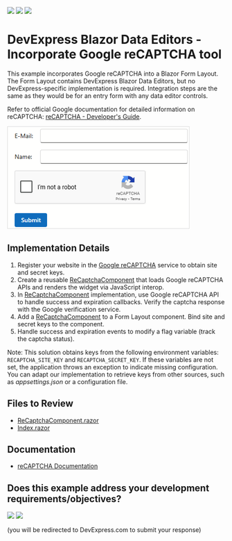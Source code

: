 <!-- default badges list -->
[![](https://img.shields.io/badge/Open_in_DevExpress_Support_Center-FF7200?style=flat-square&logo=DevExpress&logoColor=white)](https://supportcenter.devexpress.com/ticket/details/T1298864)
[![](https://img.shields.io/badge/📖_How_to_use_DevExpress_Examples-e9f6fc?style=flat-square)](https://docs.devexpress.com/GeneralInformation/403183)
[![](https://img.shields.io/badge/💬_Leave_Feedback-feecdd?style=flat-square)](#does-this-example-address-your-development-requirementsobjectives)
<!-- default badges end -->
# DevExpress Blazor Data Editors - Incorporate Google reCAPTCHA tool

This example incorporates Google reCAPTCHA into a Blazor Form Layout. The Form Layout contains DevExpress Blazor Data Editors, but no DevExpress-specific implementation is required. Integration steps are the same as they would be for an entry form with any data editor controls. 

Refer to official Google documentation for detailed information on reCAPTCHA: [reCAPTCHA - Developer's Guide](https://developers.google.com/recaptcha/intro).

![Data Editors Along With Captcha](./result.png)

## Implementation Details

1. Register your website in the [Google reCAPTCHA](https://www.google.com/recaptcha/admin/create) service to obtain site and secret keys.
2. Create a reusable [ReCaptchaComponent](./CS/ReCaptcha/Components/ReCaptchaComponent.razor) that loads Google reCAPTCHA APIs and renders the widget via JavaScript interop.
3. In [ReCaptchaComponent](./CS/ReCaptcha/Components/ReCaptchaComponent.razor) implementation, use Google reCAPTCHA API to handle success and expiration callbacks. Verify the captcha response with the Google verification service.
4. Add a [ReCaptchaComponent](./CS/ReCaptcha/Components/ReCaptchaComponent.razor) to a Form Layout component. Bind site and secret keys to the component.
5. Handle success and expiration events to modify a flag variable (track the captcha status).

Note: This solution obtains keys from the following environment variables: `RECAPTCHA_SITE_KEY` and `RECAPTCHA_SECRET_KEY`. If these variables are not set, the application throws an exception to indicate missing configuration. You can adapt our implementation to retrieve keys from other sources, such as _appsettings.json_ or a configuration file.

## Files to Review

- [ReCaptchaComponent.razor](./CS/ReCaptcha/Components/ReCaptchaComponent.razor)
- [Index.razor](./CS/ReCaptcha/Components/Pages/Index.razor)

## Documentation

- [reCAPTCHA Documentation](https://developers.google.com/recaptcha/intro)

<!-- feedback -->
## Does this example address your development requirements/objectives?

[<img src="https://www.devexpress.com/support/examples/i/yes-button.svg"/>](https://www.devexpress.com/support/examples/survey.xml?utm_source=github&utm_campaign=blazor-data-editors-add-recaptcha&~~~was_helpful=yes) [<img src="https://www.devexpress.com/support/examples/i/no-button.svg"/>](https://www.devexpress.com/support/examples/survey.xml?utm_source=github&utm_campaign=blazor-data-editors-add-recaptcha&~~~was_helpful=no)

(you will be redirected to DevExpress.com to submit your response)
<!-- feedback end -->
